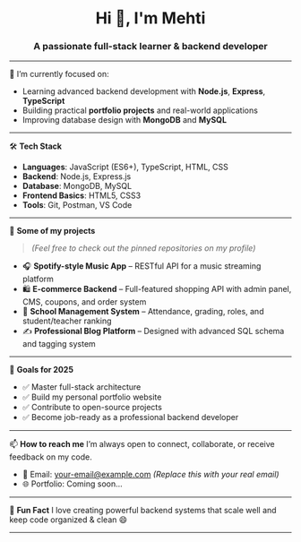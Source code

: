 <h1 align="center">Hi 👋, I'm Mehti</h1>
<h3 align="center">A passionate full-stack learner & backend developer</h3>

---

🌱 I’m currently focused on:
- Learning advanced backend development with **Node.js**, **Express**, **TypeScript**
- Building practical **portfolio projects** and real-world applications
- Improving database design with **MongoDB** and **MySQL**

---

🛠️ **Tech Stack**
- **Languages**: JavaScript (ES6+), TypeScript, HTML, CSS
- **Backend**: Node.js, Express.js
- **Database**: MongoDB, MySQL
- **Frontend Basics**: HTML5, CSS3
- **Tools**: Git, Postman, VS Code

---

📂 **Some of my projects**
> *(Feel free to check out the pinned repositories on my profile)*

- 🎧 **Spotify-style Music App** – RESTful API for a music streaming platform  
- 🛍️ **E-commerce Backend** – Full-featured shopping API with admin panel, CMS, coupons, and order system  
- 🏫 **School Management System** – Attendance, grading, roles, and student/teacher ranking  
- ✍️ **Professional Blog Platform** – Designed with advanced SQL schema and tagging system

---

📌 **Goals for 2025**
- ✅ Master full-stack architecture
- ✅ Build my personal portfolio website
- ✅ Contribute to open-source projects
- ✅ Become job-ready as a professional backend developer

---

📫 **How to reach me**
I’m always open to connect, collaborate, or receive feedback on my code.

- 📧 Email: your-email@example.com *(Replace this with your real email)*
- 🌐 Portfolio: Coming soon...

---

💬 **Fun Fact**
I love creating powerful backend systems that scale well and keep code organized & clean 😄

---
